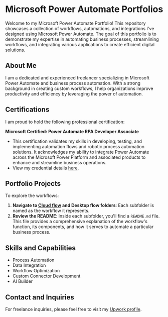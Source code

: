 # Microsoft Power Automate Portfolios

Welcome to my Microsoft Power Automate Portfolio! This repository showcases a collection of workflows, automations, and integrations I've designed using Microsoft Power Automate. The goal of this portfolio is to demonstrate my expertise in automating business processes, streamlining workflows, and integrating various applications to create efficient digital solutions.

## About Me

I am a dedicated and experienced freelancer specializing in Microsoft Power Automate and business process automation. With a strong background in creating custom workflows, I help organizations improve productivity and efficiency by leveraging the power of automation.

## Certifications

I am proud to hold the following professional certification:

**Microsoft Certified: Power Automate RPA Developer Associate**
  - This certification validates my skills in developing, testing, and implementing automation flows and robotic process automation solutions. It acknowledges my ability to integrate Power Automate across the Microsoft Power Platform and associated products to enhance and streamline business operations.
  - View my credential details [here](https://learn.microsoft.com/en-us/users/85165808/credentials/b24ef6587eec57c7).


## Portfolio Projects

To explore the workflows:

1. **Navigate to [Cloud flow](https://github.com/zhisonghuo/Microsoft-Power-Automate/tree/main/Cloud%20flow) and Desktop flow folders**: Each subfolder is named as the workflow it represents.
2. **Review the README**: Inside each subfolder, you'll find a `README.md` file. This file provides a comprehensive explanation of the workflow's function, its components, and how it serves to automate a particular business process.


## Skills and Capabilities

- Process Automation
- Data Integration
- Workflow Optimization
- Custom Connector Development
- AI Builder

## Contact and Inquiries

For freelance inquiries, please feel free to visit my [Upwork profile](https://www.upwork.com/freelancers/~01f87b63bb7045bb0c).

